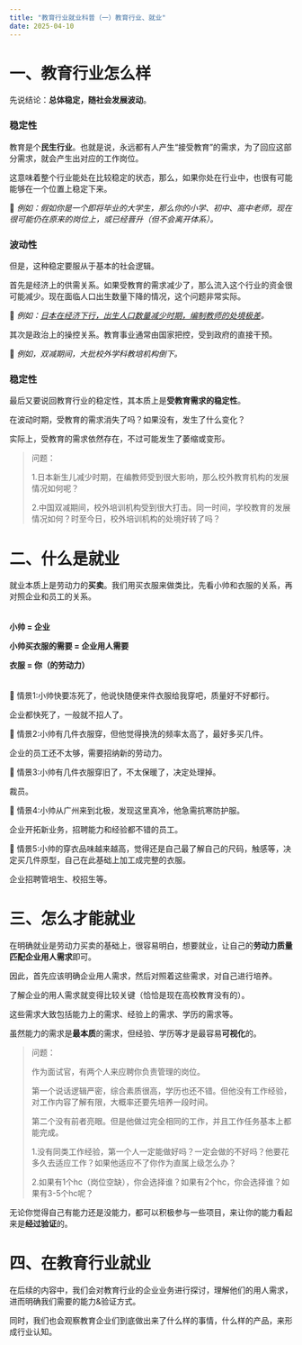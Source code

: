 ```yaml
---
title: "教育行业就业科普（一）教育行业、就业"
date: 2025-04-10
---
```


# 一、教育行业怎么样

先说结论：**总体稳定，随社会发展波动**。

### 稳定性

教育是个**民生行业**。也就是说，永远都有人产生“接受教育”的需求，为了回应这部分需求，就会产生出对应的工作岗位。

这意味着整个行业能处在比较稳定的状态，那么，如果你处在行业中，也很有可能能够在一个位置上稳定下来。

🔸 *例如：假如你是一个即将毕业的大学生，那么你的小学、初中、高中老师，现在很可能仍在原来的岗位上，或已经晋升（但不会离开体系）。*

### 波动性

但是，这种稳定要服从于基本的社会逻辑。

首先是经济上的供需关系。如果受教育的需求减少了，那么流入这个行业的资金很可能减少。现在面临人口出生数量下降的情况，这个问题非常实际。

🔸 *例如：[日本在经济下行，出生人口数量减少时期，编制教师的处境极差](https://b23.tv/cd8FINV)。*

其次是政治上的操控关系。教育事业通常由国家把控，受到政府的直接干预。

🔸 *例如，双减期间，大批校外学科教培机构倒下。*

### 稳定性

最后又要说回教育行业的稳定性，其本质上是**受教育需求的稳定性**。

在波动时期，受教育的需求消失了吗？如果没有，发生了什么变化？

实际上，受教育的需求依然存在，不过可能发生了萎缩或变形。

> 问题：
> 
> 1.日本新生儿减少时期，在编教师受到很大影响，那么校外教育机构的发展情况如何呢？
> 
> 2.中国双减期间，校外培训机构受到很大打击。同一时间，学校教育的发展情况如何？时至今日，校外培训机构的处境好转了吗？


# 二、什么是就业

就业本质上是劳动力的**买卖**。我们用买衣服来做类比，先看小帅和衣服的关系，再对照企业和员工的关系。
<br><br><br>
**小帅 = 企业**

**小帅买衣服的需要 = 企业用人需要**

**衣服 = 你（的劳动力）**
<br><br><br>
🔸 情景1:小帅快要冻死了，他说快随便来件衣服给我穿吧，质量好不好都行。

企业都快死了，一般就不招人了。

🔸 情景2:小帅有几件衣服穿，但他觉得换洗的频率太高了，最好多买几件。

企业的员工还不太够，需要招纳新的劳动力。

🔸 情景3:小帅有几件衣服穿旧了，不太保暖了，决定处理掉。

裁员。

🔸 情景4:小帅从广州来到北极，发现这里真冷，他急需抗寒防护服。

企业开拓新业务，招聘能力和经验都不错的员工。

🔸 情景5:小帅的穿衣品味越来越高，觉得还是自己最了解自己的尺码，触感等，决定买几件原型，自己在此基础上加工成完整的衣服。

企业招聘管培生、校招生等。

# 三、怎么才能就业

在明确就业是劳动力买卖的基础上，很容易明白，想要就业，让自己的**劳动力质量匹配企业用人需求**即可。

因此，首先应该明确企业用人需求，然后对照着这些需求，对自己进行培养。

了解企业的用人需求就变得比较关键（恰恰是现在高校教育没有的）。

这些需求大致包括能力上的需求、经验上的需求、学历的需求等。

虽然能力的需求是**最本质**的需求，但经验、学历等才是最容易**可视化**的。

> 问题：
>
> 作为面试官，有两个人来应聘你负责管理的岗位。
>
> 第一个说话逻辑严密，综合素质很高，学历也还不错。但他没有工作经验，对工作内容了解有限，大概率还要先培养一段时间。
>
> 第二个没有前者亮眼。但是他做过完全相同的工作，并且工作任务基本上都能完成。
>
> 1.没有同类工作经验，第一个人一定能做好吗？一定会做的不好吗？他要花多久去适应工作？如果他适应不了你作为直属上级怎么办？
> 
> 2.如果有1个hc（岗位空缺），你会选择谁？如果有2个hc，你会选择谁？如果有3-5个hc呢？


无论你觉得自己有能力还是没能力，都可以积极参与一些项目，来让你的能力看起来是**经过验证**的。

# 四、在教育行业就业

在后续的内容中，我们会对教育行业的企业业务进行探讨，理解他们的用人需求，进而明确我们需要的能力&验证方式。

同时，我们也会观察教育企业们到底做出来了什么样的事情，什么样的产品，来形成行业认知。
